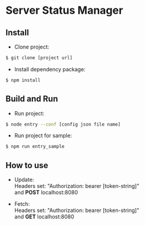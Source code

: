 # Server Status Manager #

## Install
* Clone project:
```bash 
$ git clone [project url]
```
* Install dependency package:
```bash
$ npm install
```

## Build and Run
* Run project:
```bash
$ node entry --conf [config json file name]
```
* Run project for sample:
```bash
$ npm run entry_sample
```

## How to use
* Update:   
Headers set: "Authorization: bearer [token-string]"   
and **POST** localhost:8080

* Fetch:  
Headers set: "Authorization: bearer [token-string]"   
and **GET** localhost:8080
